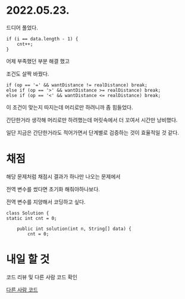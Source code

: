 # 2022.05.23.

드디어 풀었다.

    if (i == data.length - 1) {
        cnt++;
    }

어제 부족했던 부분 해결 했고

조건도 살짝 바꿨다.

    if (op == '=' && wantDistance != realDistance) break;
    else if (op == '>' && wantDistance >= realDistance) break;
    else if (op == '<' && wantDistance <= realDistance) break;

이 조건이 맞는지 따지는데 머리로만 하려니까 좀 힘들었다.

간단한거라 생각해 머리로만 하려했는데 머릿속에서 더 꼬여서 시간만 낭비했다.

일단 지금은 간단한거라도 적어가면서 단계별로 검증하는 것이 효율적일 것 같다.

# 채점

해당 문제처럼 채점시 결과가 하나만 나오는 문제에서

전역 변수를 썼다면 초기화 해줘야하나보다.

전역 변수를 지양해서 코딩하고 싶다.

    class Solution {
    static int cnt = 0;
    
        public int solution(int n, String[] data) {
            cnt = 0;

# 내일 할 것

코드 리뷰 및 다른 사람 코드 확인

[다른 사람 코드](https://programmers.co.kr/learn/courses/30/lessons/1835/solution_groups?language=java)